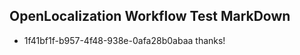 ## OpenLocalization Workflow Test MarkDown
* 1f41bf1f-b957-4f48-938e-0afa28b0abaa thanks!

<!--HONumber=Aug16_HO4-->


